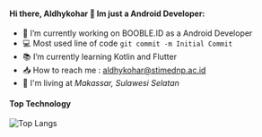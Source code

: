 #### Hi there, Aldhykohar 👋 Im just a Android Developer:

- 👷 I’m currently working on BOOBLE.ID as a Android Developer
- 💻 Most used line of code `git commit -m Initial Commit`
- 📚 I’m currently learning Kotlin and Flutter
- 📥 How to reach me : aldhykohar@stimednp.ac.id
- 🚩 I'm living at _Makassar, Sulawesi Selatan_


#### Top Technology

![Top Langs](https://github-readme-stats.vercel.app/api/top-langs/?username=aldhykohar&layout=compact&theme=gotham)

